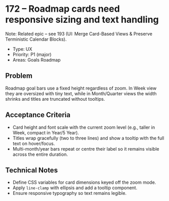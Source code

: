 # 172 – Roadmap cards need responsive sizing and text handling

Note: Related epic – see 193 (UI: Merge Card-Based Views & Preserve Terministic Calendar Blocks).

- Type: UX
- Priority: P1 (major)
- Areas: Goals Roadmap

## Problem
Roadmap goal bars use a fixed height regardless of zoom. In Week view they are oversized with tiny text, while in Month/Quarter views the width shrinks and titles are truncated without tooltips.

## Acceptance Criteria
- Card height and font scale with the current zoom level (e.g., taller in Week, compact in Year/5 Year).
- Titles wrap gracefully (two to three lines) and show a tooltip with the full text on hover/focus.
- Multi-month/year bars repeat or centre their label so it remains visible across the entire duration.

## Technical Notes
- Define CSS variables for card dimensions keyed off the zoom mode.
- Apply `line-clamp` with ellipsis and add a tooltip component.
- Ensure responsive typography so text remains legible.
